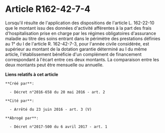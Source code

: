 # Article R162-42-7-4

Lorsqu'il résulte de l'application des dispositions de l'article L. 162-22-10 que le montant issu des données d'activité
afférentes à la part des frais d'hospitalisation prise en charge par les régimes obligatoires d'assurance maladie au titre
des soins entrant dans le périmètre des prestations définies au 1° du I de l'article R. 162-42-7-3, pour l'année civile
considérée, est supérieur au montant de la dotation garantie déterminé au I du même article, l'établissement bénéficie d'un
complément de financement correspondant à l'écart entre ces deux montants. La comparaison entre les deux montants peut être
mensuelle ou annuelle.

**Liens relatifs à cet article**

	**Créé par**:

	  - Décret n°2016-658 du 20 mai 2016 - art. 2

	**Cité par**:

	  - Arrêté du 23 juin 2016 - art. 3 (V)

	**Abrogé par**:

	  - Décret n°2017-500 du 6 avril 2017 - art. 1
